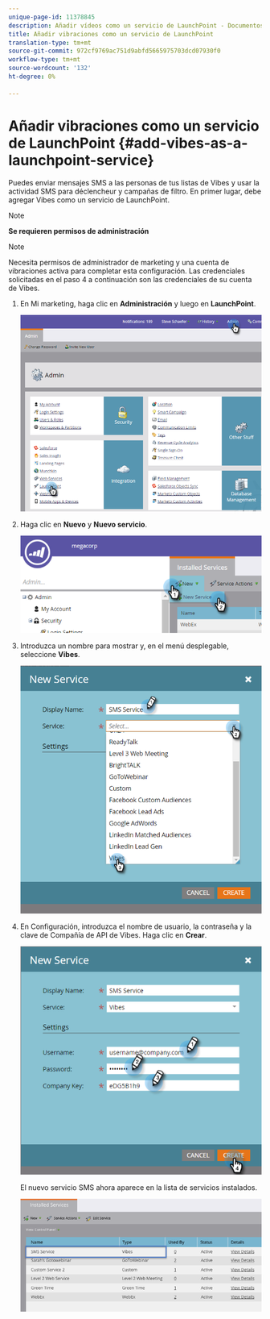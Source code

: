 ```yaml
---
unique-page-id: 11378845
description: Añadir vídeos como un servicio de LaunchPoint - Documentos de marketing - Documentación del producto
title: Añadir vibraciones como un servicio de LaunchPoint
translation-type: tm+mt
source-git-commit: 972cf9769ac751d9abfd5665975703dcd07930f0
workflow-type: tm+mt
source-wordcount: '132'
ht-degree: 0%

---
```



# Añadir vibraciones como un servicio de LaunchPoint {#add-vibes-as-a-launchpoint-service}

Puedes enviar mensajes SMS a las personas de tus listas de Vibes y usar la actividad SMS para déclencheur y campañas de filtro. En primer lugar, debe agregar Vibes como un servicio de LaunchPoint.

>[!NOTE]
>
>**Se requieren permisos de administración**

>[!NOTE]
>
>Necesita permisos de administrador de marketing y una cuenta de vibraciones activa para completar esta configuración. Las credenciales solicitadas en el paso 4 a continuación son las credenciales de su cuenta de Vibes.

1. En Mi marketing, haga clic en **Administración** y luego en **LaunchPoint**.

   ![](assets/image2016-7-27-9-3a31-3a17.png)

1. Haga clic en **Nuevo** y **Nuevo servicio**.

   ![](assets/image2016-7-27-9-3a34-3a25.png)

1. Introduzca un nombre para mostrar y, en el menú desplegable, seleccione **Vibes**.

   ![](assets/new-service-vibes.png)

1. En Configuración, introduzca el nombre de usuario, la contraseña y la clave de Compañía de API de Vibes. Haga clic en **Crear**.

   ![](assets/new-service-vibes-settings-2.png)

   El nuevo servicio SMS ahora aparece en la lista de servicios instalados.

   ![](assets/image2016-7-27-9-3a45-3a1.png)
